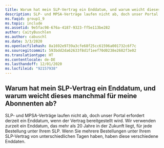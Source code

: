 ```yaml
---
title: Warum hat mein SLP-Vertrag ein Enddatum, und warum weicht dieses manchmal für meine Abonnenten ab?
description: SLP- und MPSA-Verträge laufen nicht ab, doch unser Portal erfordert derzeit ein Enddatum, wenn der Vertrag bereitgestellt wird. Wir verwenden zurzeit...
ms.faqid: group1_9
ms.topic: include
ms.assetid: 9e5fac98-676a-4187-9323-ff5e113be282
author: CaityBuschlen
ms.author: cabuschl
ms.date: 3/3/2020
ms.openlocfilehash: 8a1692e9739a3cfe68f25cc61596a001732c6f7c
ms.sourcegitcommit: 593bdd2da62633f8d1f1eef70d0238e2682f3e02
ms.translationtype: HT
ms.contentlocale: de-DE
ms.lasthandoff: 12/01/2020
ms.locfileid: "92157938"
---
```

## <a name="why-does-my-slp-agreement-have-an-end-date-and-why-is-it-sometimes-different-for-my-subscribers"></a>Warum hat mein SLP-Vertrag ein Enddatum, und warum weicht dieses manchmal für meine Abonnenten ab?

SLP- und MPSA-Verträge laufen nicht ab, doch unser Portal erfordert derzeit ein Enddatum, wenn der Vertrag bereitgestellt wird. Wir verwenden zurzeit ein Enddatum, das mehr als 20 Jahre in der Zukunft liegt, für jede Bestellung unter Ihrem SLP. Wenn Sie mehrere Bestellungen unter Ihrem SLP-Vertrag von unterschiedlichen Tagen haben, haben diese verschiedene Enddaten.
